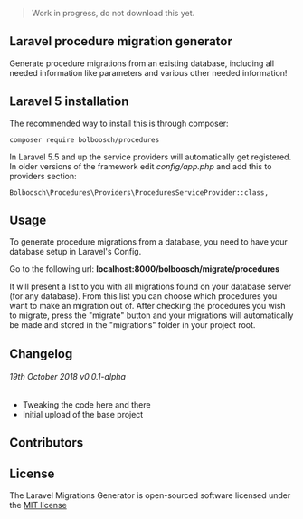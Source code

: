 > Work in progress, do not download this yet.



## Laravel procedure migration generator

Generate procedure migrations from an existing database, including all needed information like parameters 
and various other needed information!

## Laravel 5 installation
The recommended way to install this is through composer:
````
composer require bolboosch/procedures
````

In Laravel 5.5 and up the service providers will automatically get registered.
In older versions of the framework edit *config/app.php* and add this to providers section:
````
Bolboosch\Procedures\Providers\ProceduresServiceProvider::class,
````

## Usage
To generate procedure migrations from a database, you need to have your database setup in Laravel's Config.

Go to the following url: **localhost:8000/bolboosch/migrate/procedures**

It will present a list to you with all migrations found on your database server (for any database). 
From this list you can choose which procedures you want to make an migration out of. After checking the 
procedures you wish to migrate, press the "migrate" button and your migrations will automatically be made
and stored in the "migrations" folder in your project root. 

## Changelog
###### 19th October 2018 v0.0.1-alpha

* Tweaking the code here and there
* Initial upload of the base project

## Contributors



## License
The Laravel Migrations Generator is open-sourced software licensed under the [MIT license](https://opensource.org/licenses/MIT)
